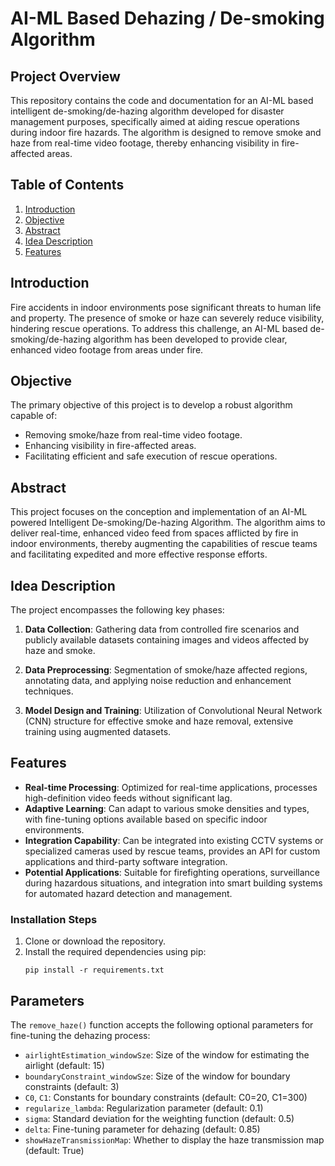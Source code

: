 # AI-ML Based Dehazing / De-smoking Algorithm

## Project Overview

This repository contains the code and documentation for an AI-ML based intelligent de-smoking/de-hazing algorithm developed for disaster management purposes, specifically aimed at aiding rescue operations during indoor fire hazards. The algorithm is designed to remove smoke and haze from real-time video footage, thereby enhancing visibility in fire-affected areas.

## Table of Contents

1. [Introduction](#introduction)
2. [Objective](#objective)
3. [Abstract](#abstract)
4. [Idea Description](#idea-description)
5. [Features](#features)

## Introduction

Fire accidents in indoor environments pose significant threats to human life and property. The presence of smoke or haze can severely reduce visibility, hindering rescue operations. To address this challenge, an AI-ML based de-smoking/de-hazing algorithm has been developed to provide clear, enhanced video footage from areas under fire.

## Objective

The primary objective of this project is to develop a robust algorithm capable of:

- Removing smoke/haze from real-time video footage.
- Enhancing visibility in fire-affected areas.
- Facilitating efficient and safe execution of rescue operations.

## Abstract

This project focuses on the conception and implementation of an AI-ML powered Intelligent De-smoking/De-hazing Algorithm. The algorithm aims to deliver real-time, enhanced video feed from spaces afflicted by fire in indoor environments, thereby augmenting the capabilities of rescue teams and facilitating expedited and more effective response efforts.

## Idea Description

The project encompasses the following key phases:

1. **Data Collection**: Gathering data from controlled fire scenarios and publicly available datasets containing images and videos affected by haze and smoke.

2. **Data Preprocessing**: Segmentation of smoke/haze affected regions, annotating data, and applying noise reduction and enhancement techniques.

3. **Model Design and Training**: Utilization of Convolutional Neural Network (CNN) structure for effective smoke and haze removal, extensive training using augmented datasets.

## Features

- **Real-time Processing**: Optimized for real-time applications, processes high-definition video feeds without significant lag.
- **Adaptive Learning**: Can adapt to various smoke densities and types, with fine-tuning options available based on specific indoor environments.
- **Integration Capability**: Can be integrated into existing CCTV systems or specialized cameras used by rescue teams, provides an API for custom applications and third-party software integration.
- **Potential Applications**: Suitable for firefighting operations, surveillance during hazardous situations, and integration into smart building systems for automated hazard detection and management.

### Installation Steps
1. Clone or download the repository.
2. Install the required dependencies using pip:
    ```
    pip install -r requirements.txt
    ```

## Parameters
The `remove_haze()` function accepts the following optional parameters for fine-tuning the dehazing process:
- `airlightEstimation_windowSze`: Size of the window for estimating the airlight (default: 15)
- `boundaryConstraint_windowSze`: Size of the window for boundary constraints (default: 3)
- `C0`, `C1`: Constants for boundary constraints (default: C0=20, C1=300)
- `regularize_lambda`: Regularization parameter (default: 0.1)
- `sigma`: Standard deviation for the weighting function (default: 0.5)
- `delta`: Fine-tuning parameter for dehazing (default: 0.85)
- `showHazeTransmissionMap`: Whether to display the haze transmission map (default: True)
